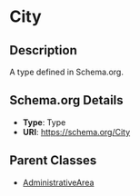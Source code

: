# City

## Description
A type defined in Schema.org.

## Schema.org Details
- **Type**: Type
- **URI**: https://schema.org/City

## Parent Classes
- [AdministrativeArea](../AdministrativeArea.md)

